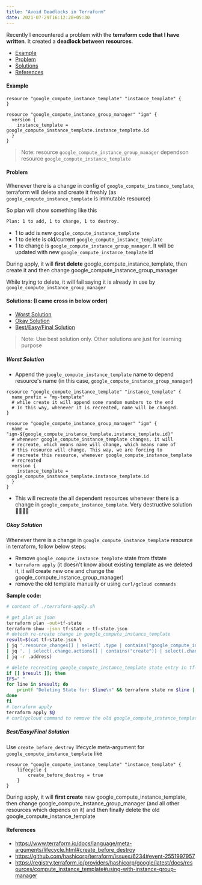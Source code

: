 ```yaml
---
title: "Avoid Deadlocks in Terraform"
date: 2021-07-29T16:12:28+05:30
---
```


Recently I encountered a problem with the **terraform code that I have written**. It created a **deadlock between resources**.

- [Example](#example)
- [Problem](#problem)
- [Solutions](#solutions-i-came-cross-in-below-order)
- [References](#references)

#### Example

```hcl
resource "google_compute_instance_template" "instance_template" {
}

resource "google_compute_instance_group_manager" "igm" {
  version {
    instance_template = google_compute_instance_template.instance_template.id
  }
}
```
> Note: resource `google_compute_instance_group_manager` dependson resource `google_compute_instance_template`

#### Problem
Whenever there is a change in config of `google_compute_instance_template`, terraform will delete and create it freshly (as `google_compute_instance_template` is immutable resource)

So plan will show something like this
```sh
Plan: 1 to add, 1 to change, 1 to destroy.
```

- 1 to add is new `google_compute_instance_template`
- 1 to delete is old/current `google_compute_instance_template`
- 1 to change is `google_compute_instance_group_manager`. It will be updated with new `google_compute_instance_template` id

During apply, it will **first delete** google_compute_instance_template, then create it and then change google_compute_instance_group_manager

While trying to delete, it will fail saying it is already in use by `google_compute_instance_group_manager`

#### Solutions: (I came cross in below order)
- [Worst Solution](#worst-solution)
- [Okay Solution](#okay-solution)
- [Best/Easy/Final Solution](#besteasyfinal-solution)

> Note: Use best solution only. Other solutions are just for learning purpose

##### Worst Solution

- Append the `google_compute_instance_template` name to depend resource's name (in this case, `google_compute_instance_group_manager`)

```hcl
resource "google_compute_instance_template" "instance_template" {
  name_prefix = "my-template"
  # while create it will append some random numbers to the end
  # In this way, whenever it is recreated, name will be changed.
}

resource "google_compute_instance_group_manager" "igm" {
  name = "igm-${google_compute_instance_template.instance_template.id}"
  # whenever google_compute_instance_template changes, it will
  # recreate, which means name will change, which means name of
  # this resource will change. This way, we are forcing to
  # recreate this resource, whenever google_compute_instance_template
  # recreated
  version {
    instance_template = google_compute_instance_template.instance_template.id
  }
}
```
- This will recreate the all dependent resources whenever there is a change in `google_compute_instance_template`. Very destructive solution 🤮🤯😵‍💫

##### Okay Solution

Whenever there is a change in `google_compute_instance_template` resource in terraform, follow below steps:
- Remove `google_compute_instance_template` state from tfstate
- `terraform apply` (it doesn't know about existing template as we deleted it, it will create new one and change the google_compute_instance_group_manager)
- remove the old template manually or using `curl/gcloud commands`

**Sample code:**
```sh
# content of ./terraform-apply.sh

# get plan as json
terraform plan -out=tf-state
terraform show -json tf-state > tf-state.json
# detech re-create change in google_compute_instance_template
result=$(cat tf-state.json \
| jq '.resource_changes[] | select( .type | contains("google_compute_instance_template"))' \
| jq '. | select(.change.actions[] | contains("create")) | select(.change.actions[] | contains("delete"))' \
| jq -r .address)

# delete recreating google_compute_instance_template state entry in tf-state
if [[ $result ]]; then
IFS=" "
for line in $result; do
    printf "Deleting State for: $line\n" && terraform state rm $line || exit 1;
done
fi
# terraform apply
terraform apply $@
# curl/gcloud command to remove the old google_compute_instance_template
```

##### Best/Easy/Final Solution

Use `create_before_destroy` lifecycle meta-argument for `google_compute_instance_template` like
```hcl
resource "google_compute_instance_template" "instance_template" {
    lifecycle {
        create_before_destroy = true
    }
}
```

During apply, it will **first create** new google_compute_instance_template, then change google_compute_instance_group_manager (and all other resources which depends on it) and then finally delete the old google_compute_instance_template

#### References
- https://www.terraform.io/docs/language/meta-arguments/lifecycle.html#create_before_destroy
- https://github.com/hashicorp/terraform/issues/6234#event-2551997957
- https://registry.terraform.io/providers/hashicorp/google/latest/docs/resources/compute_instance_template#using-with-instance-group-manager

